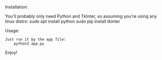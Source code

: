 Installation:

  You'll probably only need Python and TkInter, so assuming you're using any linux distro:
		sudo apt install python
		sudo pip install tkinter

Usage:

	Just run it by the app file:
		python3 app.py

Enjoy!
